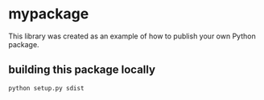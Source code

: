 # mypackage
This library was created as an example of how to publish your own Python package.

## building this package locally
`python setup.py sdist`
